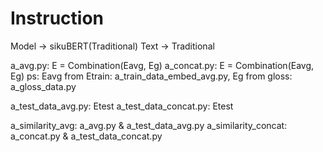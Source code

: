 # Instruction

Model -> sikuBERT(Traditional)
Text -> Traditional

a_avg.py: E = Combination(Eavg, Eg)
a_concat.py: E = Combination(Eavg, Eg)
ps: Eavg from Etrain: a_train_data_embed_avg.py, Eg from gloss: a_gloss_data.py

a_test_data_avg.py: Etest
a_test_data_concat.py: Etest

a_similarity_avg: a_avg.py & a_test_data_avg.py
a_similarity_concat: a_concat.py & a_test_data_concat.py
